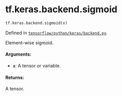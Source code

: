 <div itemscope itemtype="http://developers.google.com/ReferenceObject">
<meta itemprop="name" content="tf.keras.backend.sigmoid" />
</div>

# tf.keras.backend.sigmoid

``` python
tf.keras.backend.sigmoid(x)
```



Defined in [`tensorflow/python/keras/backend.py`](https://www.tensorflow.org/code/tensorflow/python/keras/backend.py).

Element-wise sigmoid.

#### Arguments:

* <b>`x`</b>: A tensor or variable.


#### Returns:

A tensor.